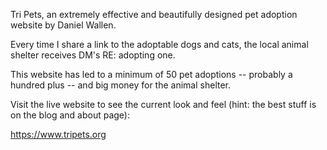 Tri Pets, an extremely effective and beautifully designed pet adoption website by Daniel Wallen.

Every time I share a link to the adoptable dogs and cats, the local animal shelter receives DM's RE: adopting one.

This website has led to a minimum of 50 pet adoptions -- probably a hundred plus -- and big money for the animal shelter.

Visit the live website to see the current look and feel (hint: the best stuff is on the blog and about page): 

https://www.tripets.org